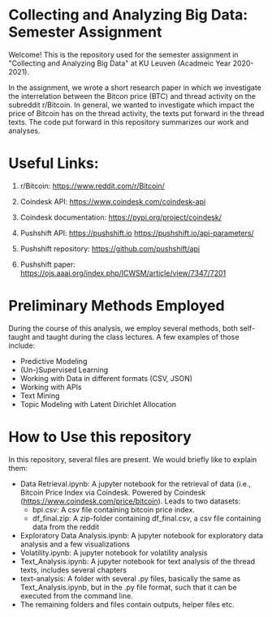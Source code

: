 # Collecting and Analyzing Big Data: Semester Assignment
Welcome! This is the repository used for the semester assignment in "Collecting and Analyzing Big Data" at KU Leuven (Acadmeic Year 2020-2021). 

In the assignment, we wrote a short research paper in which we investigate the interrelation between the Bitcon price (BTC) and thread activity on the subreddit r/Bitcoin. In general, we wanted to investigate which impact the price of Bitcoin has on the thread activity, the texts put forward in the thread texts. The code put forward in this repository summarizes our work and analyses. 



# Useful Links: 

1) r/Bitcoin:
https://www.reddit.com/r/Bitcoin/

2) Coindesk API: 
https://www.coindesk.com/coindesk-api

3) Coindesk documentation:
https://pypi.org/project/coindesk/

4) Pushshift API:
https://pushshift.io
https://pushshift.io/api-parameters/

5) Pushshift repository:
https://github.com/pushshift/api

6) Pushshift paper:
https://ojs.aaai.org/index.php/ICWSM/article/view/7347/7201


# Preliminary Methods Employed
During the course of this analysis, we employ several methods, both self-taught and taught during the class lectures. A few examples of those include:

- Predictive Modeling
- (Un-)Supervised Learning
- Working with Data in different formats (CSV, JSON)
- Working with APIs
- Text Mining
- Topic Modeling with Latent Dirichlet Allocation

# How to Use this repository
In this repository, several files are present. We would briefly like to explain them: 
- Data Retrieval.ipynb: A jupyter notebook for the retrieval of data (i.e., Bitcoin Price Index via Coindesk. Powered by Coindesk (https://www.coindesk.com/price/bitcoin). Leads to two datasets:
  - bpi.csv: A csv file containing bitcoin price index.
  - df_final.zip: A zip-folder containing df_final.csv, a csv file containing data from the reddit 
- Exploratory Data Analysis.ipynb: A jupyter notebook for exploratory data analysis and a few visualizations
- Volatility.ipynb: A jupyter notebook for volatility analysis
- Text_Analysis.ipynb: A jupyter notebook for text analysis of the thread texts, includes several chapters
- text-analysis: A folder with several .py files, basically the same as Text_Analysis.ipynb, but in the .py file format, such that it can be executed from the command line. 
- The remaining folders and files contain outputs, helper files etc.
